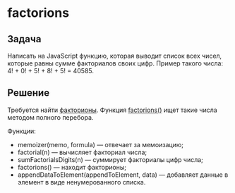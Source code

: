 # factorions


## Задача
Напиcать на JavaScript функцию, которая выводит список всех чисел, которые равны сумме факториалов своих цифр. Пример такого числа: 
4! + 0! + 5! + 8! + 5! = 40585.

## Решение ##
Требуется найти [факторионы](http://en.wikipedia.org/wiki/Factorion).
Функция [factorions()](script.js) ищет такие числа методом полного перебора.

Функции:
* memoizer(memo, formula) — отвечает за мемоизацию;
* factorial(n) — вычисляет факториал числа;
* sumFactorialsDigits(n) — суммирует факториалы цифр числа;
* factorions() — находит факторионы;
* appendDataToElement(appendToElement, data) — добавляет данные в элемент в виде ненумерованного списка.
